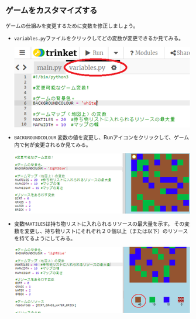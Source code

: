 ## ゲームをカスタマイズする

ゲームの仕組みを変更するために変数を修正しましょう。

+ `variables.py`ファイルをクリックしてどの変数が変更できるか見てみる。
    
    ![スクリーンショット](images/craft-variables.png)

+ `BACKGROUNDCOLOUR` 変数の値を変更し、Runアイコンをクリックして、ゲーム内で何が変更されるか見てみる。
    
    ![スクリーンショット](images/craft-background.png)

+ 変数`MAXTILES`は持ち物リストに入れられるリソースの最大量を示す。 その変数を変更し、持ち物リストにそれぞれ２０個以上（または以下）のリソースを持てるようにしてみる。
    
    ![スクリーンショット](images/craft-maxtiles.png)